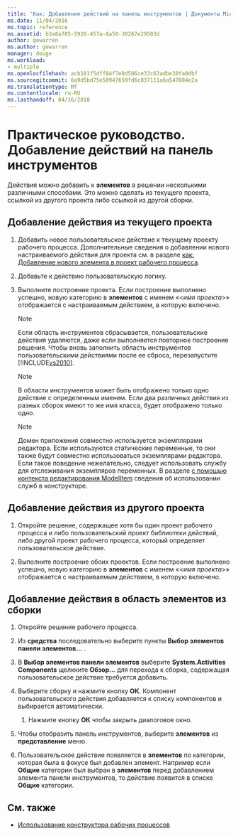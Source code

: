 ```yaml
---
title: 'Как: Добавление действий на панель инструментов | Документы Microsoft'
ms.date: 11/04/2016
ms.topic: reference
ms.assetid: b3a8a785-5928-457a-8a50-30267e29503d
author: gewarren
ms.author: gewarren
manager: douge
ms.workload:
- multiple
ms.openlocfilehash: acb101f5dff84f7e8d586ce33c63adbe30fa0dbf
ms.sourcegitcommit: 6a9d5bd75e50947659fd6c837111a6a547884e2a
ms.translationtype: MT
ms.contentlocale: ru-RU
ms.lasthandoff: 04/16/2018
---
```

# <a name="how-to-add-activities-to-the-toolbox"></a>Практическое руководство. Добавление действий на панель инструментов

Действия можно добавить к **элементов** в решении несколькими различными способами. Это можно сделать из текущего проекта, ссылкой из другого проекта либо ссылкой из другой сборки.

## <a name="to-add-an-activity-from-within-your-current-project"></a>Добавление действия из текущего проекта

1.  Добавить новое пользовательское действие к текущему проекту рабочего процесса. Дополнительные сведения о добавлении нового настраиваемого действия для проекта см. в разделе [как: Добавление нового элемента в проект рабочего процесса](../workflow-designer/how-to-add-a-new-item-to-a-workflow-project.md).

2.  Добавьте к действию пользовательскую логику.

3.  Выполните построение проекта. Если построение выполнено успешно, новую категорию в **элементов** с именем «\<*имя проекта*>» отображается с настраиваемым действием, в которую включено.

    > [!NOTE]
    > Если область инструментов сбрасывается, пользовательские действия удаляются, даже если выполняется повторное построение решения. Чтобы вновь заполнить область инструментов пользовательскими действиями после ее сброса, перезапустите [!INCLUDE[vs2010](../misc/includes/vs2010_md.md)].

    > [!NOTE]
    > В области инструментов может быть отображено только одно действие с определенным именем. Если два различных действия из разных сборок имеют то же имя класса, будет отображено только одно.

    > [!NOTE]
    > Домен приложения совместно используется экземплярами редактора. Если используются статические переменные, то они также будут совместно использоваться экземплярами редактора. Если такое поведение нежелательно, следует использовать службу для отслеживания экземпляров переменных. В разделе [с помощью контекста редактирования ModelItem](/dotnet/framework/windows-workflow-foundation/using-the-modelitem-editing-context) сведения об использовании служб в конструкторе.

## <a name="to-add-an-activity-from-within-a-different-project"></a>Добавление действия из другого проекта

1.  Откройте решение, содержащее хотя бы один проект рабочего процесса и либо пользовательский проект библиотеки действий, либо другой проект рабочего процесса, который определяет пользовательское действие.

2.  Выполните построение обоих проектов. Если построение выполнено успешно, новую категорию в **элементов** с именем «\<*имя проекта*>» отображается с настраиваемым действием, в которую включено.

## <a name="to-add-an-activity-to-the-toolbox-from-an-assembly"></a>Добавление действия в область элементов из сборки

1.  Откройте решение рабочего процесса.

2.  Из **средства** последовательно выберите пункты **Выбор элементов панели элементов...** .

3.  В **Выбор элементов панели элементов** выберите **System.Activities Components** щелкните **Обзор...**  для перехода к сборка, содержащая пользовательское действие требуется добавить.

4.  Выберите сборку и нажмите кнопку **ОК**. Компонент пользовательского действия добавляется к списку компонентов и выбирается автоматически.

    1.  Нажмите кнопку **ОК** чтобы закрыть диалоговое окно.

5.  Чтобы отобразить панель инструментов, выберите **элементов** из **представление** меню.

6.  Пользовательское действие появляется в **элементов** по категории, которая была в фокусе был добавлен элемент. Например если **Общие** категории был выбран в **элементов** перед добавлением элемента панели инструментов, то действие появится в списке **Общие** категории.

## <a name="see-also"></a>См. также

- [Использование конструктора рабочих процессов](../workflow-designer/using-the-workflow-designer.md)